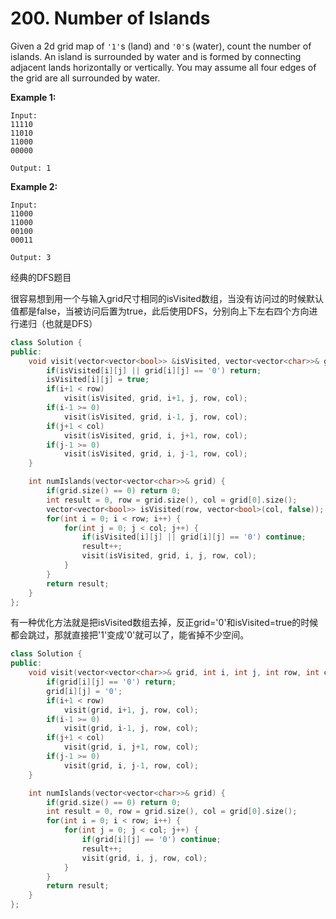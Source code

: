 # 200. Number of Islands

Given a 2d grid map of `'1'`s (land) and `'0'`s (water), count the number of islands. An island is surrounded by water and is formed by connecting adjacent lands horizontally or vertically. You may assume all four edges of the grid are all surrounded by water.

**Example 1:**

```
Input:
11110
11010
11000
00000

Output: 1
```

**Example 2:**

```
Input:
11000
11000
00100
00011

Output: 3
```

经典的DFS题目

很容易想到用一个与输入grid尺寸相同的isVisited数组，当没有访问过的时候默认值都是false，当被访问后置为true，此后使用DFS，分别向上下左右四个方向进行递归（也就是DFS）

```c++
class Solution {
public:
    void visit(vector<vector<bool>> &isVisited, vector<vector<char>>& grid, int i, int j, int row, int col) {
        if(isVisited[i][j] || grid[i][j] == '0') return;
        isVisited[i][j] = true;
        if(i+1 < row)
            visit(isVisited, grid, i+1, j, row, col);
        if(i-1 >= 0)
            visit(isVisited, grid, i-1, j, row, col);
        if(j+1 < col)
            visit(isVisited, grid, i, j+1, row, col);
        if(j-1 >= 0)
            visit(isVisited, grid, i, j-1, row, col);
    }

    int numIslands(vector<vector<char>>& grid) {
        if(grid.size() == 0) return 0;
        int result = 0, row = grid.size(), col = grid[0].size();
        vector<vector<bool>> isVisited(row, vector<bool>(col, false));
        for(int i = 0; i < row; i++) {
            for(int j = 0; j < col; j++) {
                if(isVisited[i][j] || grid[i][j] == '0') continue;
                result++;
                visit(isVisited, grid, i, j, row, col);
            }
        }
        return result;
    }
};
```

有一种优化方法就是把isVisited数组去掉，反正grid='0'和isVisited=true的时候都会跳过，那就直接把'1'变成'0'就可以了，能省掉不少空间。

```c++
class Solution {
public:
    void visit(vector<vector<char>>& grid, int i, int j, int row, int col) {
        if(grid[i][j] == '0') return;
        grid[i][j] = '0';
        if(i+1 < row)
            visit(grid, i+1, j, row, col);
        if(i-1 >= 0)
            visit(grid, i-1, j, row, col);
        if(j+1 < col)
            visit(grid, i, j+1, row, col);
        if(j-1 >= 0)
            visit(grid, i, j-1, row, col);
    }

    int numIslands(vector<vector<char>>& grid) {
        if(grid.size() == 0) return 0;
        int result = 0, row = grid.size(), col = grid[0].size();
        for(int i = 0; i < row; i++) {
            for(int j = 0; j < col; j++) {
                if(grid[i][j] == '0') continue;
                result++;
                visit(grid, i, j, row, col);
            }
        }
        return result;
    }
};
```

